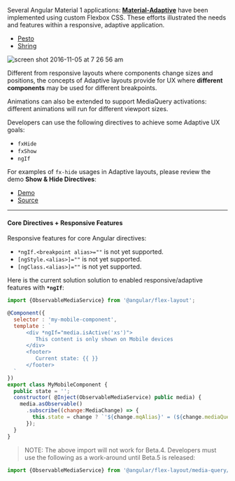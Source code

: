 Several Angular Material 1 applications: **[Material-Adaptive](https://github.com/angular/material-adaptive/tree/master/shrine)** have been implemented using custom Flexbox CSS. These efforts illustrated the needs and features within a responsive, adaptive application.

*  [Pesto](https://material-adaptive.firebaseapp.com/pesto/app/dist.html#/home)
*  [Shring](https://material-adaptive.firebaseapp.com/shrine/app/dist.html)

![screen shot 2016-11-05 at 7 26 56 am](https://cloud.githubusercontent.com/assets/210413/20029970/44c16d64-a329-11e6-9a9a-bd00561ea936.png)

Different from responsive layouts where components change sizes and positions, the concepts of Adaptive layouts 
provide for UX where  **different components** may be used for different breakpoints. 

Animations can also be extended to support MediaQuery activations: different animations will run for different viewport sizes.

Developers can use the following directives to achieve some Adaptive UX goals:

*  `fxHide`
*  `fxShow`
*  `ngIf`

For examples of `fx-hide` usages in Adaptive layouts, please review the demo **Show & Hide Directives**:

* [Demo](https://tburleson-layouts-demos.firebaseapp.com/#/responsive)
* [Source](https://github.com/angular/flex-layout/blob/master/src/demo-app/app/docs-layout-responsive/responsiveShowHide.demo.ts#L15) 

---- 

#### Core Directives + Responsive Features

Responsive features for core Angular directives:

*  `*ngIf.<breakpoint alias>=""` is not yet supported. 
*  `[ngStyle.<alias>]=""` is not yet supported. 
*  `[ngClass.<alias>]=""` is not yet supported. 

Here is the current solution solution to enabled responsive/adaptive features with **`*ngIf`**:

```js
import {ObservableMediaService} from '@angular/flex-layout';

@Component({
  selector : 'my-mobile-component',
  template : `
      <div *ngIf="media.isActive('xs')">
         This content is only shown on Mobile devices
      </div>
      <footer>
         Current state: {{ }}
      </footer>
  `
})
export class MyMobileComponent {
  public state = '';
  constructor( @Inject(ObservableMediaService) public media) {
    media.asObservable()
      .subscribe((change:MediaChange) => {
        this.state = change ? `'${change.mqAlias}' = (${change.mediaQuery})` : ""
      });
  }
}
```

>  NOTE: The above import will not work for Beta.4. Developers must use the following as a work-around until Beta.5 is released:
```js
import {ObservableMediaService} from '@angular/flex-layout/media-query/observable-media-service';
```

